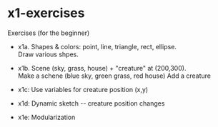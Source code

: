 # x1-exercises
Exercises (for the beginner)

* x1a.  Shapes & colors:  point, line, triangle, rect, ellipse.   
  Draw various shpes.

* x1b.  Scene (sky, grass, house) + "creature" at (200,300).  
  Make a schene (blue sky, green grass, red house)
  Add a creature 
 
* x1c:  Use variables for creature position (x,y)  

* x1d:  Dynamic sketch -- creature position changes    

* x1e:  Modularization
